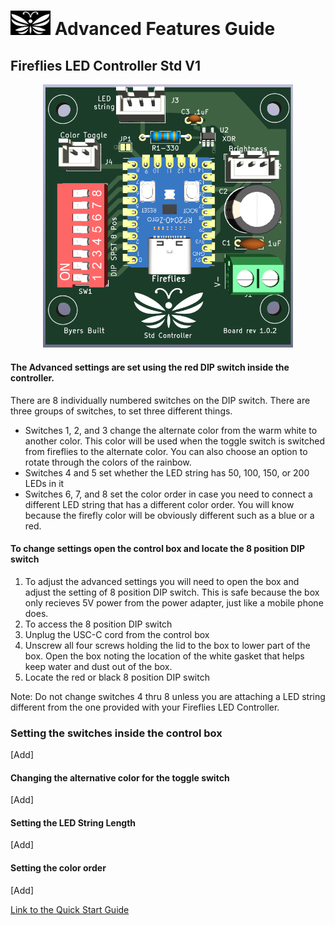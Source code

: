 # <img src="../assets/Firefly_basic_logo.png" width="64">  Advanced Features Guide
## Fireflies LED Controller Std V1
<p align="center">
<img src="../assets/Fireflies_std_v1_0_2.png" width="400">
</p>

#### The Advanced settings are set using the red DIP switch inside the controller.
There are 8 individually numbered switches on the DIP switch.  There are three groups of switches, to set three different things.
  * Switches 1, 2, and 3 change the alternate color from the warm white to another color.  This color will be used when the toggle switch is switched from fireflies to the alternate color.  You can also choose an option to rotate through the colors of the rainbow.
  * Switches 4 and 5 set whether the LED string has 50, 100, 150, or 200 LEDs in it
  * Switches 6, 7, and 8 set the color order in case you need to connect a different LED string that has a different color order.  You will know because the firefly color will be obviously different such as a blue or a red.

#### To change settings open the control box and locate the 8 position DIP switch
1. To adjust the advanced settings you will need to open the box and adjust the setting of 8 position DIP switch. This is safe because the box only recieves 5V power from the power adapter, just like a mobile phone does.
2. To access the 8 position DIP switch
  1. Unplug the USC-C cord from the control box
  2. Unscrew all four screws holding the lid to the box to lower part of the box.  Open the box noting the location of the white gasket that helps keep water and dust out of the box.
  3. Locate the red or black 8 position DIP switch

Note: Do not change switches 4 thru 8 unless you are attaching a LED string different from the one provided with your Fireflies LED Controller.
 
### Setting the switches inside the control box
[Add]
#### Changing the alternative color for the toggle switch
[Add]
#### Setting the LED String Length
[Add]
#### Setting the color order
[Add]

[Link to the Quick Start Guide](./Fireflies_controller_std_v1.md)

